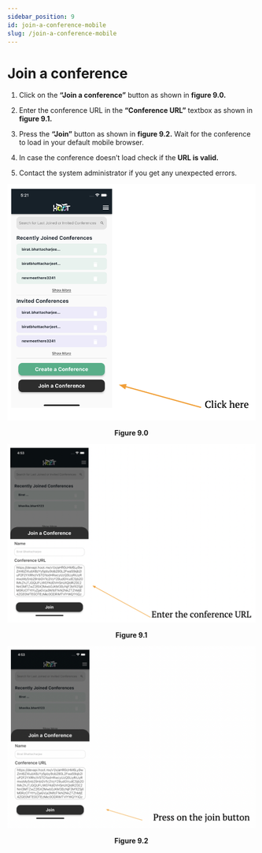 ```yaml
---
sidebar_position: 9
id: join-a-conference-mobile
slug: /join-a-conference-mobile
---
```


# Join a conference

1. Click on the **“Join a conference”** button as shown in **figure 9.0.**

2. Enter the conference URL in the **“Conference URL”** textbox as shown in **figure 9.1.**

3. Press the **“Join”** button as shown in **figure 9.2.** Wait for the conference to load in your default mobile browser.

4. In case the conference doesn’t load check if the **URL is valid.**

5. Contact the system administrator if you get any unexpected errors.

![Figure 9.0](/img/join-conference1.png)
<center><b>Figure 9.0</b></center>

![Figure 9.1](/img/join-conference2.png)
<center><b>Figure 9.1</b></center>

![Figure 9.2](/img/join-conference3.png)
<center><b>Figure 9.2</b></center>